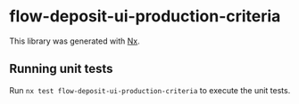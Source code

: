 # flow-deposit-ui-production-criteria

This library was generated with [Nx](https://nx.dev).

## Running unit tests

Run `nx test flow-deposit-ui-production-criteria` to execute the unit tests.
